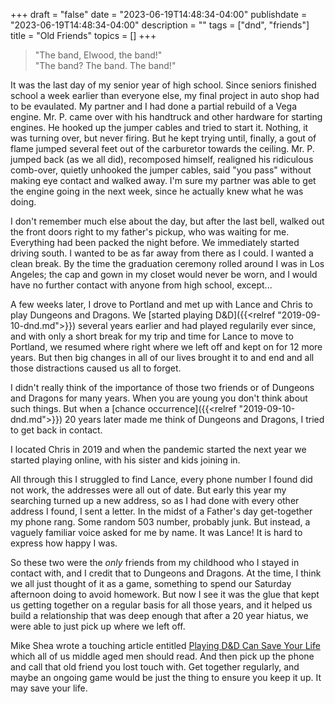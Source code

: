 +++
draft = "false"
date = "2023-06-19T14:48:34-04:00"
publishdate = "2023-06-19T14:48:34-04:00"
description = ""
tags = ["dnd", "friends"]
title = "Old Friends"
topics = []
+++

> "The band, Elwood, the band!"  
> "The band?  The band.  The band!"

It was the last day of my senior year of high school.  Since seniors
finished school a week earlier than everyone else, my final project in
auto shop had to be evaulated.  My partner and I had done a partial
rebuild of a Vega engine.  Mr. P. came over with his handtruck and
other hardware for starting engines.  He hooked up the jumper cables
and tried to start it.  Nothing, it was turning over, but never
firing.  But he kept trying until, finally, a gout of flame jumped
several feet out of the carburetor towards the ceiling.  Mr. P. jumped
back (as we all did), recomposed himself, realigned his ridiculous
comb-over, quietly unhooked the jumper cables, said "you pass" without
making eye contact and walked away.  I'm sure my partner was able to
get the engine going in the next week, since he actually knew what he
was doing.

I don't remember much else about the day, but after the last bell,
walked out the front doors right to my father's pickup, who was
waiting for me.  Everything had been packed the night before.  We
immediately started driving south.  I wanted to be as far away from
there as I could.  I wanted a clean break.  By the time the graduation
ceremony rolled around I was in Los Angeles; the cap and gown in my
closet would never be worn, and I would have no further contact with
anyone from high school, except...

A few weeks later, I drove to Portland and met up with Lance and Chris to play Dungeons and Dragons.
We [started playing D&D]({{<relref "2019-09-10-dnd.md">}}) several years earlier and had played regularily ever since, and with only a short break for my trip and time for Lance to move to Portland, we resumed where right where we left off and kept on for 12 more years.  But then big changes in all of our lives brought it to and end and all those distractions caused us all to forget.

I didn't really think of the importance of those two friends or of Dungeons and Dragons for many years.  When you are young you don't think about such things.  But when a [chance occurrence]({{<relref "2019-09-10-dnd.md">}}) 20 years later made me think of Dungeons and Dragons, I tried to get back in contact.

I located Chris in 2019 and when the pandemic started the next year we started playing online, with his sister and kids joining in.

All through this I struggled to find Lance, every phone number I found did not work, the addresses were all out of date.  But early this year my searching turned up a new address, so as I had done with every other address I found, I sent a letter.  In the midst of a Father's day get-together my phone rang.  Some random 503 number, probably junk.  But instead, a vaguely familiar voice asked for me by name.  It was Lance!  It is hard to express how happy I was.

So these two were the *only* friends from my childhood who I stayed in
contact with, and I credit that to Dungeons and Dragons.  At the time,
I think we all just thought of it as a game, something to spend our
Saturday afternoon doing to avoid homework.  But now I see it was the
glue that kept us getting together on a regular basis for all those
years, and it helped us build a relationship that was deep enough that
after a 20 year hiatus, we were able to just pick up where we left
off.

Mike Shea wrote a touching article entitled [Playing D&D Can Save Your Life](https://slyflourish.com/playing_dnd_can_save_your_life.html) which all of us middle aged men should read.  And then pick up the phone and call that old friend you lost touch with.  Get together regularly, and maybe an ongoing game would be just the thing to ensure you keep it up.  It may save your life.


